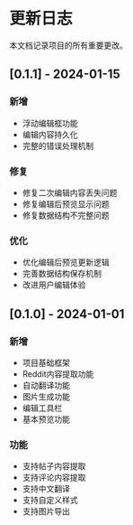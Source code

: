 # 更新日志

本文档记录项目的所有重要更改。

## [0.1.1] - 2024-01-15

### 新增
- 浮动编辑框功能
- 编辑内容持久化
- 完整的错误处理机制

### 修复
- 修复二次编辑内容丢失问题
- 修复编辑后预览显示问题
- 修复数据结构不完整问题

### 优化
- 优化编辑后预览更新逻辑
- 完善数据结构保存机制
- 改进用户编辑体验

## [0.1.0] - 2024-01-01

### 新增
- 项目基础框架
- Reddit内容提取功能
- 自动翻译功能
- 图片生成功能
- 编辑工具栏
- 基本预览功能

### 功能
- 支持帖子内容提取
- 支持评论内容提取
- 支持中文翻译
- 支持自定义样式
- 支持图片导出 